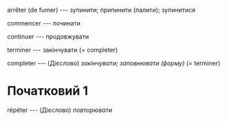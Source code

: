 arrêter (de fumer) --- зупинити; припинити (палити); зупинитися



commencer --- починати



continuer --- продовжувати



terminer --- закінчувати
(= completer)



completer --- (Дієслово)
*закінчувати; заповнювати (форму)*
(= terminer)



# Початковий 1
répéter --- (Дієслово)
*повторювати*